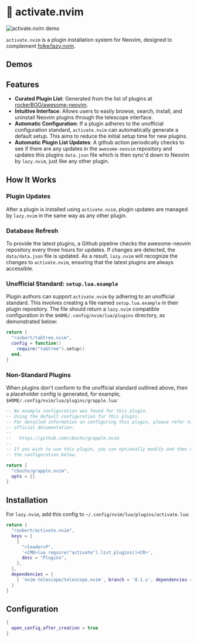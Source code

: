 # 🚀 activate.nvim

![activate.nvim demo](https://github.com/roobert/activate.nvim/assets/226654/7ae4890e-50d1-4e45-bf7e-7b39e47374ff)

`activate.nvim` is a plugin installation system for Neovim, designed to complement [folke/lazy.nvim](https://github.com/folke/lazy.nvim).

## Demos

## Features

- **Curated Plugin List**: Generated from the list of plugins at [rockerBOO/awesome-neovim](https://github.com/rockerBOO/awesome-neovim).
- **Intuitive Interface**: Allows users to easily browse, search, install, and uninstall Neovim plugins through the telescope interface.
- **Automatic Configuration**: If a plugin adheres to the unofficial configuration standard, `activate.nvim` can automatically generate a default setup. This aims to reduce the initial setup time for new plugins.
- **Automatic Plugin List Updates**: A github action periodically checks to see if there
  are any updates in the `awesome-neovim` repository and updates this plugins `data.json` file which is then sync'd down to Neovim by `lazy.nvim`, just like any other plugin.

## How It Works

### Plugin Updates

After a plugin is installed using `activate.nvim`, plugin updates are managed by `lazy.nvim` in the same way as any other plugin.

### Database Refresh

To provide the latest plugins, a Github pipeline checks the awesome-neovim repository every three hours for updates. If changes are detected, the `data/data.json` file is updated. As a result, `lazy.nvim` will recognize the changes to `activate.nvim`, ensuring that the latest plugins are always accessible.

### Unofficial Standard: `setup.lua.example`

Plugin authors can support `activate.nvim` by adhering to an unofficial standard. This involves creating a file named `setup.lua.example` in their plugin repository. The file should return a `lazy.nvim` compatible configuration in the `$HOME/.config/nvim/lua/plugins` directory, as demonstrated below:

```lua
return {
  "roobert/tabtree.nvim",
  config = function()
    require("tabtree").setup()
  end,
}
```

### Non-Standard Plugins

When plugins don't conform to the unofficial standard outlined above, then a placeholder config is generated, for example, `$HOME/.config/nvim/lua/plugins/grapple.lua`:

```lua
-- No example configuration was found for this plugin.
-- Using the default configuration for this plugin.
-- For detailed information on configuring this plugin, please refer to its
-- official documentation:
--
--   https://github.com/cbochs/grapple.nvim
--
-- If you wish to use this plugin, you can optionally modify and then uncomment
-- the configuration below.

return {
  "cbochs/grapple.nvim",
  opts = {}
}
```

## Installation

For `lazy.nvim`, add this config to `~/.config/nvim/lua/plugins/activate.lua`:

```lua
return {
  "roobert/activate.nvim",
  keys = {
    {
      "<leader>P",
      '<CMD>lua require("activate").list_plugins()<CR>',
      desc = "Plugins",
    },
  },
  dependencies = {
    { 'nvim-telescope/telescope.nvim', branch = '0.1.x', dependencies = { 'nvim-lua/plenary.nvim' } }
  }
}
```

## Configuration

```lua
{
  open_config_after_creation = true
}
```
